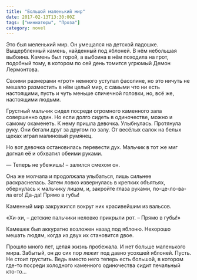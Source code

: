 ```yaml
---
title: "Большой маленький мир"
date: 2017-02-13T13:30:00Z
tags: ["миниатюры", "Проза"]
category: novel
---
```


Это был меленький мир. Он умещался на детской ладошке. Выщербленный камень, найденный под яблоней. В нём небольшая выбоина. Камень был горой, а выбоина в нём походила на грот, подобный тому, в котором по сей день томится угрюмый Демон Лермонтова.

Своими размерами «грот» немного уступал фасолине, но это ничуть не мешало разместить в нём целый мир, с самыми что ни есть настоящими, пусть и чуть меньше спичечной головки, но, всё же, настоящими людьми.

Грустный мальчик сидел посреди огромного каменного зала совершенно один. Но если долго сидеть в одиночестве, можно и самому окаменеть. К нему пришла девочка. Улыбнулась. Протянула руку. Они бегали друг за другом по залу. От весёлых салок на белых щеках играл малиновый румянец.

Но вот девочка остановилась перевести дух. Мальчик в тот же миг догнал её и обхватил обеими руками.

— Теперь не убежишь! – залился смехом он.

Она же молчала и продолжала улыбаться, лишь сильнее раскраснелась. Затем ловко извернулась в крепких объятьях, обернулась к мальчику лицом, и, закройте глаза руками, по-це-ло-ва-ла его! Да-да! Прямо в губы!

Каменный мир закружился вокруг них красивейшим из вальсов.

«Хи-хи, – детские пальчики неловко прикрыли рот. – Прямо в губы!»

Камешек был аккуратно возложен назад под яблоню. Нехорошо мешать людям, когда из двух их становится двое.

Прошло много лет, целая жизнь пробежала. И нет больше маленького мира. Забытый, он до сих пор лежит под давно усохшей яблоней. Пусть. Не стоит грустить. Ведь вместо него теперь есть большой, в котором где-то посреди холодного каменного одиночества сидит печальный кто-то…  

